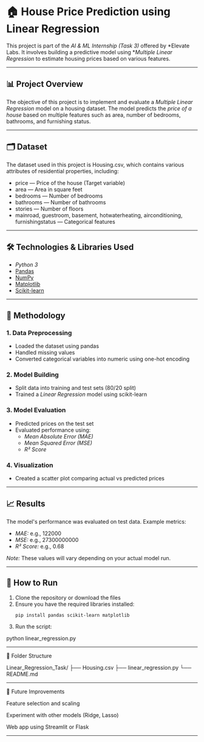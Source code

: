 # 🏠 House Price Prediction using Linear Regression

This project is part of the *AI & ML Internship (Task 3)* offered by *Elevate Labs. It involves building a predictive model using **Multiple Linear Regression* to estimate housing prices based on various features.

---

## 📊 Project Overview

The objective of this project is to implement and evaluate a *Multiple Linear Regression* model on a housing dataset. The model predicts the *price of a house* based on multiple features such as area, number of bedrooms, bathrooms, and furnishing status.

---

## 🗂 Dataset

The dataset used in this project is Housing.csv, which contains various attributes of residential properties, including:

- price — Price of the house (Target variable)
- area — Area in square feet
- bedrooms — Number of bedrooms
- bathrooms — Number of bathrooms
- stories — Number of floors
- mainroad, guestroom, basement, hotwaterheating, airconditioning, furnishingstatus — Categorical features

---

## 🛠 Technologies & Libraries Used

- *Python 3*
- [Pandas](https://pandas.pydata.org/)
- [NumPy](https://numpy.org/)
- [Matplotlib](https://matplotlib.org/)
- [Scikit-learn](https://scikit-learn.org/)

---

## 🔧 Methodology

### 1. Data Preprocessing
- Loaded the dataset using pandas
- Handled missing values
- Converted categorical variables into numeric using one-hot encoding

### 2. Model Building
- Split data into training and test sets (80/20 split)
- Trained a *Linear Regression* model using scikit-learn

### 3. Model Evaluation
- Predicted prices on the test set
- Evaluated performance using:
  - *Mean Absolute Error (MAE)*
  - *Mean Squared Error (MSE)*
  - *R² Score*

### 4. Visualization
- Created a scatter plot comparing actual vs predicted prices

---

## 📈 Results

The model's performance was evaluated on test data. Example metrics:

- *MAE:* e.g., 122000
- *MSE:* e.g., 27300000000
- *R² Score:* e.g., 0.68

*Note:* These values will vary depending on your actual model run.

---

## 📌 How to Run

1. Clone the repository or download the files  
2. Ensure you have the required libraries installed:
   ```bash
   pip install pandas scikit-learn matplotlib

3. Run the script:

python linear_regression.py




---

📂 Folder Structure

Linear_Regression_Task/
├── Housing.csv
├── linear_regression.py
└── README.md


---

🚀 Future Improvements

Feature selection and scaling

Experiment with other models (Ridge, Lasso)

Web app using Streamlit or Flask


---

